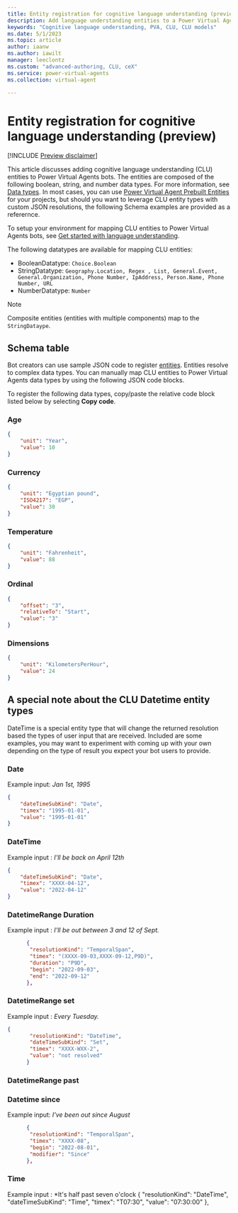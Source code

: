 ```yaml
---
title: Entity registration for cognitive language understanding (preview)
description: Add language understanding entities to a Power Virtual Agents bot.
keywords: "Cognitive language understanding, PVA, CLU, CLU models"
ms.date: 5/1/2023
ms.topic: article
author: iaanw
ms.author: iawilt
manager: leeclontz
ms.custom: "advanced-authoring, CLU, ceX"
ms.service: power-virtual-agents
ms.collection: virtual-agent

---
```


# Entity registration for cognitive language understanding (preview)

[!INCLUDE [Preview disclaimer](includes/cc-beta-prerelease-disclaimer.md)]

This article discusses adding cognitive language understanding (CLU) entities to Power Virtual Agents bots. The entities are composed of the following boolean, string, and number data types. For more information, see [Data types](/power-platform/power-fx/data-types). In most cases, you can use [Power Virtual Agent Prebuilt Entities](advanced-entities-slot-filling.md) for your projects, but should you want to leverage CLU entity types with custom JSON resolutions, the following Schema examples are provided as a referernce. 

To setup your environment for mapping CLU entities to Power Virtual Agents bots, see [Get started with language understanding](advanced-clu-get-started.md).

The following datatypes are available for mapping CLU entities: 

- BooleanDatatype: `Choice.Boolean`
- StringDatatype: `Geography.Location, Regex , List, General.Event, General.Organization, Phone Number, IpAddress, Person.Name, Phone Number, URL`
- NumberDatatype: `Number`

> [!NOTE] 
> Composite entities (entities with multiple components) map to the `StringDataype`. 

## Schema table

Bot creators can use sample JSON code to register [entities](advanced-entities-slot-filling.md). Entities resolve to complex data types. You can manually map CLU entities to Power Virtual Agents data types by using the following JSON code blocks. 

To register the following data types, copy/paste the relative code block listed below by selecting **Copy code**.

### Age

```json
{
    "unit": "Year",
    "value": 10
}
```

### Currency

```json
{
    "unit": "Egyptian pound",
    "ISO4217": "EGP",
    "value": 30
}
```

### Temperature

```json 
{
    "unit": "Fahrenheit",
    "value": 88
}
```

### Ordinal

```json
{
    "offset": "3",
    "relativeTo": "Start",
    "value": "3"
}
```

### Dimensions

```json
{
    "unit": "KilometersPerHour",
    "value": 24
}
```
## A special note about the CLU Datetime entity types
DateTime is a special entity type that will change the returned resolution based the types of user input that are received. Included are some examples, you may want to experiment with coming up with your own depending on the type of result you expect your bot users to provide.

### Date
Example input: *Jan 1st, 1995*
```json
{
    "dateTimeSubKind": "Date",
    "timex": "1995-01-01",
    "value": "1995-01-01"
}
```

### DateTime
Example input : *I'll be back on April 12th*
```json
{
    "dateTimeSubKind": "Date",
    "timex": "XXXX-04-12",
    "value": "2022-04-12"
}
```

### DatetimeRange Duration
Example input : *I'll be out between 3 and 12 of Sept.* 
```json
      {
       "resolutionKind": "TemporalSpan",
       "timex": "(XXXX-09-03,XXXX-09-12,P9D)",
       "duration": "P9D",
       "begin": "2022-09-03",
       "end": "2022-09-12"
      },

```

### DatetimeRange set
Example input : *Every Tuesday.* 

```json
{ 
       "resolutionKind": "DateTime",
       "dateTimeSubKind": "Set",
       "timex": "XXXX-WXX-2",
       "value": "not resolved"
      }
```
### DatetimeRange past

### Datetime since
Example input: *I've been out since August*

```json
      {
       "resolutionKind": "TemporalSpan",
       "timex": "XXXX-08",
       "begin": "2022-08-01",
       "modifier": "Since"
      },
  ```

### Time
Example input : *It's half past seven o'clock
      {
       "resolutionKind": "DateTime",
       "dateTimeSubKind": "Time",
       "timex": "T07:30",
       "value": "07:30:00"
      },
